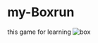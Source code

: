 # my-Boxrun
this game for learning 
![box](https://user-images.githubusercontent.com/64591304/192939663-49ffc264-b1ee-42a2-a0a2-de06ff2e36be.png)
